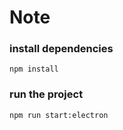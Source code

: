 # Note

### install dependencies
```
npm install
```

### run the project 
```
npm run start:electron
```
